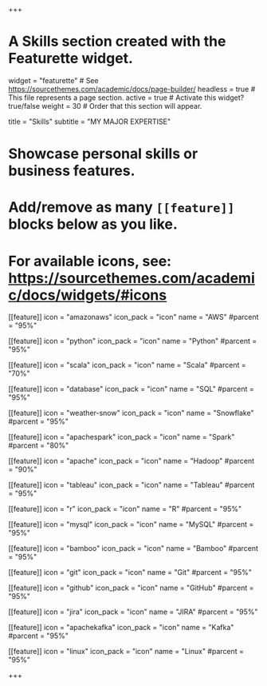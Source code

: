 +++
# A Skills section created with the Featurette widget.
widget = "featurette"  # See https://sourcethemes.com/academic/docs/page-builder/
headless = true  # This file represents a page section.
active = true  # Activate this widget? true/false
weight = 30  # Order that this section will appear.

title = "Skills"
subtitle = "MY MAJOR EXPERTISE"

# Showcase personal skills or business features.
# 
# Add/remove as many `[[feature]]` blocks below as you like.
# 
# For available icons, see: https://sourcethemes.com/academic/docs/widgets/#icons

[[feature]]
  icon = "amazonaws"
  icon_pack = "icon"
  name = "AWS"
  #parcent = "95%"  
  
[[feature]]
  icon = "python"
  icon_pack = "icon"
  name = "Python"
  #parcent = "95%"

[[feature]]
  icon = "scala"
  icon_pack = "icon"
  name = "Scala"
  #parcent = "70%"
  
[[feature]]
  icon = "database"
  icon_pack = "icon"
  name = "SQL"
  #parcent = "95%"

[[feature]]
  icon = "weather-snow"
  icon_pack = "icon"
  name = "Snowflake"
  #parcent = "95%"
  
[[feature]]
  icon = "apachespark"
  icon_pack = "icon"
  name = "Spark"
  #parcent = "80%"
  
[[feature]]
  icon = "apache"
  icon_pack = "icon"
  name = "Hadoop"
  #parcent = "90%"  

[[feature]]
  icon = "tableau"
  icon_pack = "icon"
  name = "Tableau"
  #parcent = "95%"
  
[[feature]]
  icon = "r"
  icon_pack = "icon"
  name = "R"
  #parcent = "95%" 

[[feature]]
  icon = "mysql"
  icon_pack = "icon"
  name = "MySQL"
  #parcent = "95%" 
 
[[feature]]
  icon = "bamboo"
  icon_pack = "icon"
  name = "Bamboo"
  #parcent = "95%" 
 
[[feature]]
  icon = "git"
  icon_pack = "icon"
  name = "Git"
  #parcent = "95%"
  
[[feature]]
  icon = "github"
  icon_pack = "icon"
  name = "GitHub"
  #parcent = "95%"  

[[feature]]
  icon = "jira"
  icon_pack = "icon"
  name = "JIRA"
  #parcent = "95%" 
  
[[feature]]
  icon = "apachekafka"
  icon_pack = "icon"
  name = "Kafka"
  #parcent = "95%"  

[[feature]]
  icon = "linux"
  icon_pack = "icon"
  name = "Linux"
  #parcent = "95%"
  
+++
